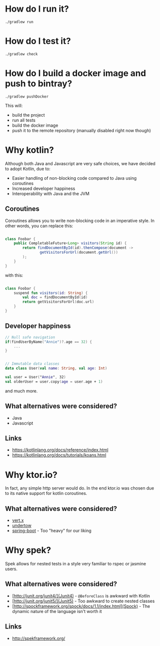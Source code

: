 # How do I run it?

```
./gradlew run
```

# How do I test it?

```
./gradlew check
```

# How do I build a docker image and push to bintray?

```
./gradlew pushDocker
```

This will:

* build the project
* run all tests
* build the docker image
* push it to the remote repository (manually disabled right now though)


# Why kotlin?

Although both Java and Javascript are very safe choices, we have decided to adopt Kotlin, due to:

* Easier handling of non-blocking code compared to Java using coroutines
* Increased developer happiness
* Interoperability with Java and the JVM

## Coroutines

Coroutines allows you to write non-blocking code in an imperative style. In other words, you can replace this:

```java

class Foobar {
    public CompletableFuture<Long> visitors(String id) {
        return findDocumentById(id).thenCompose(document -> 
                getVisitorsForUrl(document.getUrl())
        );
    }
}
```

with this:

````kotlin

class Foobar {
    suspend fun visitors(id: String) {
        val doc = findDocumentById(id)
        return getVisitorsForUrl(doc.url)
    }
}
````

## Developer happiness

```kotlin
// Null safe navigation
if(findUserByName("Annie")?.age == 32) {
    ...
}


// Immutable data classes
data class User(val name: String, val age: Int)

val user = User("Annie", 32)
val olderUser = user.copy(age = user.age + 1)
```

and much more.

## What alternatives were considered?

* Java
* Javascript

## Links

* https://kotlinlang.org/docs/reference/index.html
* https://kotlinlang.org/docs/tutorials/koans.html


# Why ktor.io?

In fact, any simple http server would do. In the end ktor.io was chosen due to its native support for kotlin coroutines.

## What alternatives were considered?

* [vert.x](http://vertx.io/docs/vertx-web/java/)
* [undertow](http://undertow.io/)
* [spring-boot](https://projects.spring.io/spring-boot/) - Too "heavy" for our liking

# Why spek?

Spek allows for nested tests in a style very familiar to rspec or jasmine users.

## What alternatives were considered?

* [http://junit.org/junit4/](Junit4) - `@BeforeClass` is awkward with Kotlin
* [http://junit.org/junit5/](Junit5) - Too awkward to create nested classes
* [http://spockframework.org/spock/docs/1.1/index.html](Spock) - The dynamic nature of the language isn't worth it

## Links

* http://spekframework.org/
